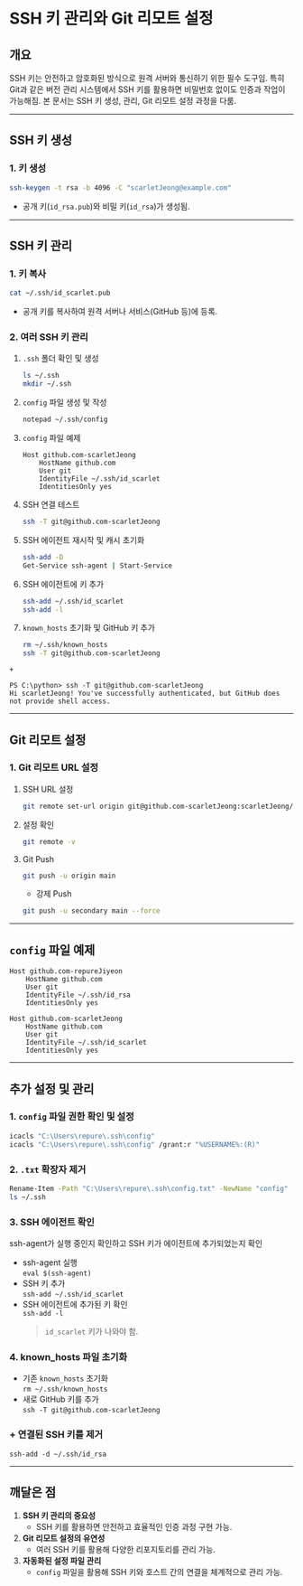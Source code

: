 # SSH 키 관리와 Git 리모트 설정

## 개요
SSH 키는 안전하고 암호화된 방식으로 원격 서버와 통신하기 위한 필수 도구임. 특히 Git과 같은 버전 관리 시스템에서 SSH 키를 활용하면 비밀번호 없이도 인증과 작업이 가능해짐. 본 문서는 SSH 키 생성, 관리, Git 리모트 설정 과정을 다룸.

---

## SSH 키 생성
### 1. 키 생성
```bash
ssh-keygen -t rsa -b 4096 -C "scarletJeong@example.com"
```
- 공개 키(`id_rsa.pub`)와 비밀 키(`id_rsa`)가 생성됨.

---

## SSH 키 관리

### 1. 키 복사
```bash
cat ~/.ssh/id_scarlet.pub
```
- 공개 키를 복사하여 원격 서버나 서비스(GitHub 등)에 등록.

### 2. 여러 SSH 키 관리
1. `.ssh` 폴더 확인 및 생성
   ```bash
   ls ~/.ssh
   mkdir ~/.ssh
   ```
2. `config` 파일 생성 및 작성
   ```bash
   notepad ~/.ssh/config
   ```
3. `config` 파일 예제
   ```
   Host github.com-scarletJeong
       HostName github.com
       User git
       IdentityFile ~/.ssh/id_scarlet
       IdentitiesOnly yes
   ```
4. SSH 연결 테스트
   ```bash
   ssh -T git@github.com-scarletJeong
   ```

5. SSH 에이전트 재시작 및 캐시 초기화
   ```bash
   ssh-add -D
   Get-Service ssh-agent | Start-Service
   ```

6. SSH 에이전트에 키 추가
   ```bash
   ssh-add ~/.ssh/id_scarlet
   ssh-add -l
   ```

7. `known_hosts` 초기화 및 GitHub 키 추가
   ```bash
   rm ~/.ssh/known_hosts
   ssh -T git@github.com-scarletJeong
   ```
                                   
`+`
```
PS C:\python> ssh -T git@github.com-scarletJeong
Hi scarletJeong! You've successfully authenticated, but GitHub does not provide shell access.

```
---

## Git 리모트 설정

### 1. Git 리모트 URL 설정
1. SSH URL 설정
   ```bash
   git remote set-url origin git@github.com-scarletJeong:scarletJeong/python.git
   ```
2. 설정 확인
   ```bash
   git remote -v
   ```
3. Git Push
   ```bash
   git push -u origin main
   ```
   - 강제 Push
   ```bash
   git push -u secondary main --force
   ```

---

## `config` 파일 예제
```plaintext
Host github.com-repureJiyeon
    HostName github.com
    User git
    IdentityFile ~/.ssh/id_rsa
    IdentitiesOnly yes

Host github.com-scarletJeong
    HostName github.com
    User git
    IdentityFile ~/.ssh/id_scarlet
    IdentitiesOnly yes
```

---

## 추가 설정 및 관리

### 1. `config` 파일 권한 확인 및 설정
```bash
icacls "C:\Users\repure\.ssh\config"
icacls "C:\Users\repure\.ssh\config" /grant:r "%USERNAME%:(R)"
```

### 2. `.txt` 확장자 제거
```bash
Rename-Item -Path "C:\Users\repure\.ssh\config.txt" -NewName "config"
ls ~/.ssh
```
### 3. SSH 에이전트 확인
ssh-agent가 실행 중인지 확인하고 SSH 키가 에이전트에 추가되었는지 확인       

- ssh-agent 실행                                 
	`eval $(ssh-agent)`
- SSH 키 추가                                 
	`ssh-add ~/.ssh/id_scarlet`
- SSH 에이전트에 추가된 키 확인                                 
	`ssh-add -l`                                 
	>`id_scarlet` 키가 나와야 함.
### 4. known_hosts 파일 초기화                                
- 기존 `known_hosts` 초기화                                
	`rm ~/.ssh/known_hosts`                                
- 새로 GitHub 키를 추가                                
	`ssh -T git@github.com-scarletJeong`                                


### + 연결된 SSH 키를 제거
`ssh-add -d ~/.ssh/id_rsa`


---

## 깨달은 점
1. **SSH 키 관리의 중요성**
   - SSH 키를 활용하면 안전하고 효율적인 인증 과정 구현 가능.
2. **Git 리모트 설정의 유연성**
   - 여러 SSH 키를 활용해 다양한 리포지토리를 관리 가능.
3. **자동화된 설정 파일 관리**
   - `config` 파일을 활용해 SSH 키와 호스트 간의 연결을 체계적으로 관리 가능.
		


